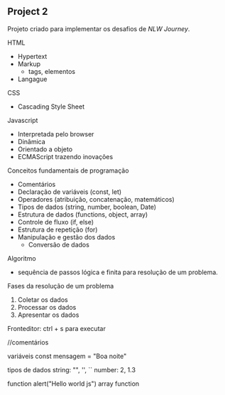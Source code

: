 ## Project 2

Projeto criado para implementar os desafios de *NLW Journey*.

HTML
- Hypertext
- Markup 
  - tags, elementos
- Langague

CSS
- Cascading Style Sheet

Javascript
- Interpretada pelo browser
- Dinâmica
- Orientado a objeto
- ECMAScript trazendo inovações

Conceitos fundamentais de programação

- Comentários
- Declaração de variáveis (const, let)
- Operadores (atribuição, concatenação, matemáticos)
- Tipos de dados (string, number, boolean, Date)
- Estrutura de dados (functions, object, array)
- Controle de fluxo (if, else)
- Estrutura de repetição (for)
- Manipulação e gestão dos dados
  - Conversão de dados

Algoritmo 
  - sequência de passos lógica e finita para resolução de um problema.

Fases da resolução de um problema
01. Coletar os dados
02. Processar os dados
03. Apresentar os dados

Fronteditor: ctrl + s para executar

//comentários

variáveis
const mensagem = "Boa noite"

tipos de dados
string: "", '', ``
number: 2, 1.3

function
alert("Hello world js")
array function
